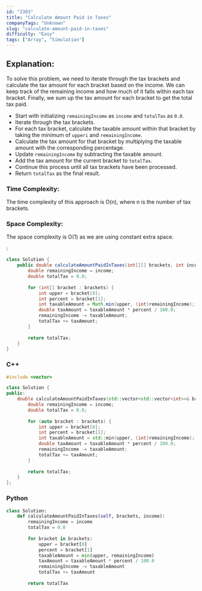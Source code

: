 ```yaml
---
id: "2303"
title: "Calculate Amount Paid in Taxes"
companyTags: "Unknown"
slug: "calculate-amount-paid-in-taxes"
difficulty: "Easy"
tags: ["Array", "Simulation"]
---
```


## Explanation:
To solve this problem, we need to iterate through the tax brackets and calculate the tax amount for each bracket based on the income. We can keep track of the remaining income and how much of it falls within each tax bracket. Finally, we sum up the tax amount for each bracket to get the total tax paid.

- Start with initializing `remainingIncome` as `income` and `totalTax` as `0.0`.
- Iterate through the tax brackets.
- For each tax bracket, calculate the taxable amount within that bracket by taking the minimum of `upperi` and `remainingIncome`.
- Calculate the tax amount for that bracket by multiplying the taxable amount with the corresponding percentage.
- Update `remainingIncome` by subtracting the taxable amount.
- Add the tax amount for the current bracket to `totalTax`.
- Continue this process until all tax brackets have been processed.
- Return `totalTax` as the final result.

### Time Complexity:
The time complexity of this approach is O(n), where n is the number of tax brackets.

### Space Complexity:
The space complexity is O(1) as we are using constant extra space.

:

```java
class Solution {
    public double calculateAmountPaidInTaxes(int[][] brackets, int income) {
        double remainingIncome = income;
        double totalTax = 0.0;
        
        for (int[] bracket : brackets) {
            int upper = bracket[0];
            int percent = bracket[1];
            int taxableAmount = Math.min(upper, (int)remainingIncome);
            double taxAmount = taxableAmount * percent / 100.0;
            remainingIncome -= taxableAmount;
            totalTax += taxAmount;
        }
        
        return totalTax;
    }
}
```

### C++
```cpp
#include <vector>

class Solution {
public:
    double calculateAmountPaidInTaxes(std::vector<std::vector<int>>& brackets, int income) {
        double remainingIncome = income;
        double totalTax = 0.0;
        
        for (auto bracket : brackets) {
            int upper = bracket[0];
            int percent = bracket[1];
            int taxableAmount = std::min(upper, (int)remainingIncome);
            double taxAmount = taxableAmount * percent / 100.0;
            remainingIncome -= taxableAmount;
            totalTax += taxAmount;
        }
        
        return totalTax;
    }
};
```

### Python
```python
class Solution:
    def calculateAmountPaidInTaxes(self, brackets, income):
        remainingIncome = income
        totalTax = 0.0
        
        for bracket in brackets:
            upper = bracket[0]
            percent = bracket[1]
            taxableAmount = min(upper, remainingIncome)
            taxAmount = taxableAmount * percent / 100.0
            remainingIncome -= taxableAmount
            totalTax += taxAmount
        
        return totalTax
```